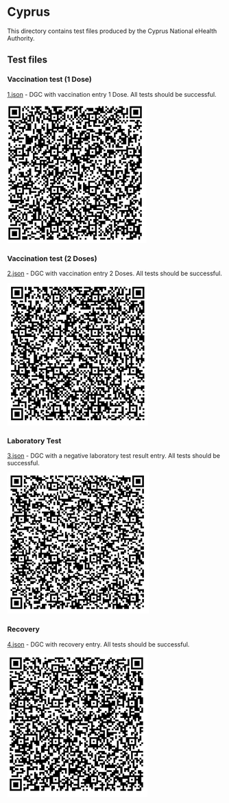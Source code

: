 # Cyprus

This directory contains test files produced by the Cyprus National eHealth Authority.

## Test files

### Vaccination test (1 Dose)

[1.json](2DCode/raw/1.json) - DGC with vaccination entry 1 Dose.
All tests should be successful.

![1](png/1.png)

### Vaccination test (2 Doses)

[2.json](2DCode/raw/2.json) - DGC with vaccination entry 2 Doses.
All tests should be successful.

![2](png/2.png)


### Laboratory Test

[3.json](2DCode/raw/3.json) - DGC with a negative laboratory test result entry.
All tests should be successful.

![3](png/3.png)


### Recovery

[4.json](2DCode/raw/4.json) - DGC with recovery entry.
All tests should be successful.

![4](png/4.png)


